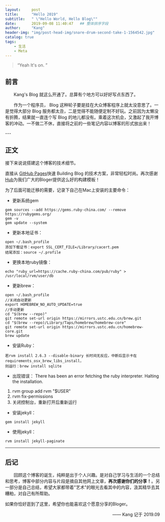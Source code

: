 ```yaml
---
layout:     post
title:      "Hello 2019"
subtitle:   " \"Hello World, Hello Blog\""
date:       2019-09-08 11:40:47   ## 整体排序字段
author:     "Kang"
header-img: "img/post-head-img/snare-drum-second-take-1-1564542.jpg"
catalog: true
tags:
    - 生活
    - Meta
---
```


> “Yeah It's on. ”


## 前言

&emsp;&emsp;Kang's Blog 就这么开通了。总算有个地方可以好好写点东西了。


&emsp;&emsp;作为一个程序员， Blog 这种轮子要是挂在大众博客程序上就太没意思了。一是觉得大部分 Blog 服务都太丑，二是觉得不能随便定制不好玩。之前因为太懒没有折腾，结果就一直连个写 Blog 的地儿都没有。乘着这次机会，又激起了我开博客的冲动。一不做二不休，直接将之前的一些笔记内容以博客的形式放出来！


<p id = "build"></p>
---

## 正文

接下来说说搭建这个博客的技术细节。  

直接从 [GitHub Pages](https://github.com/Huxpro/huxpro.github.io)快速 Building Blog 的技术方案，非常轻松时尚。再次感谢[Hub](http://huxpro.coding.me/)为我们广大的Bloger提供这么好的构建模板！

为了后面可能迁移的需要，记录下自己在Mac上安装的主要命令：

* 更新系统gem
```shell
gem sources --add https://gems.ruby-china.com/ --remove https://rubygems.org/
gem -v
gem update --system
```

* 更新本地证书：
```shell
open ~/.bash_profile
添加下载证书：export SSL_CERT_FILE=/Library/cacert.pem
结尾添加：source ~/.profile
```

* 更换本地ruby镜像：
```shell
echo "ruby_url=https://cache.ruby-china.com/pub/ruby" > /usr/local/rvm/user/db
```

* 更新brew：
```shell
open ~/.bash_profile
//关闭自动更新
export HOMEBREW_NO_AUTO_UPDATE=true
//手动更新
cd "$(brew --repo)"
git remote set-url origin https://mirrors.ustc.edu.cn/brew.git
cd "$(brew --repo)/Library/Taps/homebrew/homebrew-core"
git remote set-url origin https://mirrors.ustc.edu.cn/homebrew-core.git
brew update
```

* 安装Ruby：
```shell
若rvm install 2.6.3 --disable-binary 长时间无反应，中断后显示卡在requirements_osx_brew_libs_install，
则运行：brew install sqlite
```

* 出现错误：
There has been an error fetching the ruby interpreter. Halting the installation.
1. rvm group add rvm "$USER"
2. rvm fix-permissions
3. 关闭控制台，重新打开后重新运行


* 安装jekyll：
```shell
gem install jekyll
```

* 使用jekyll：
```shell
rvm install jekyll-paginate
```

---

## 后记

&emsp;&emsp;回顾这个博客的诞生，纯粹是出于个人兴趣。是对自己学习与生活的一个总结和思考，博客中部分内容与片段是摘自其他网上文章，**再次感谢你们的分享！**。另一部分是自己总结，希望大家都带着"艺术"的眼光去看其中的内容，汲其精华去其糟粕，对自己有所帮助。

如果你恰好逛到了这里，希望你也能喜欢这个愿意分享的Bloger。

<div style="text-align: right">—— Kang 记于 2019.09 </div>
